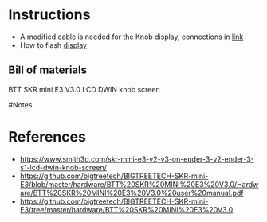 # Instructions

* A modified cable is needed for the Knob display, connections in [link](https://www.smith3d.com/skr-mini-e3-v2-v3-on-ender-3-v2-ender-3-s1-lcd-dwin-knob-screen/)
* How to flash [display](https://3dprinting.stackexchange.com/questions/21729/how-to-successfully-flash-a-dacai-lcd-screen-of-a-creality-ender-3-v2)

## Bill of materials
BTT SKR mini E3 V3.0
LCD DWIN knob screen

#Notes


# References
* https://www.smith3d.com/skr-mini-e3-v2-v3-on-ender-3-v2-ender-3-s1-lcd-dwin-knob-screen/
* https://github.com/bigtreetech/BIGTREETECH-SKR-mini-E3/blob/master/hardware/BTT%20SKR%20MINI%20E3%20V3.0/Hardware/BTT%20SKR%20MINI%20E3%20V3.0%20user%20manual.pdf
* https://github.com/bigtreetech/BIGTREETECH-SKR-mini-E3/tree/master/hardware/BTT%20SKR%20MINI%20E3%20V3.0

